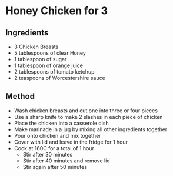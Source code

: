 # Honey Chicken for 3

## Ingredients

- 3 Chicken Breasts
- 5 tablespoons of clear Honey
- 1 tablespoon of sugar
- 1 tablespoon of orange juice
- 2 tablespoons of tomato ketchup
- 2 teaspoons of Worcestershire sauce

## Method

- Wash chicken breasts and cut one into three or four pieces
- Use a sharp knife to make 2 slashes in each piece of chicken
- Place the chicken into a casserole dish
- Make marinade in a jug by mixing all other ingredients together
- Pour onto chicken and mix together
- Cover with lid and leave in the fridge for 1 hour
- Cook at 160C for a total of 1 hour
  - Stir after 30 minutes
  - Stir after 40 minutes and remove lid
  - Stir again after 50 minutes
